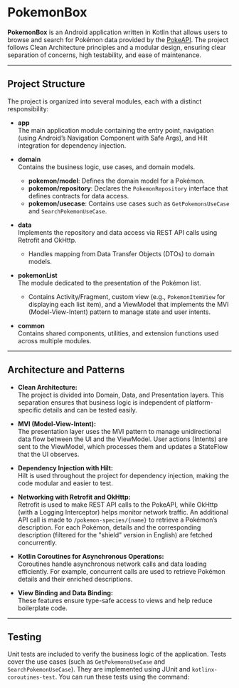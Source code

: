 # PokemonBox

**PokemonBox** is an Android application written in Kotlin that allows users to browse and search for Pokémon data provided by the [PokeAPI](https://pokeapi.co). The project follows Clean Architecture principles and a modular design, ensuring clear separation of concerns, high testability, and ease of maintenance.

---

## Project Structure

The project is organized into several modules, each with a distinct responsibility:

- **app**  
  The main application module containing the entry point, navigation (using Android’s Navigation Component with Safe Args), and Hilt integration for dependency injection.

- **domain**  
  Contains the business logic, use cases, and domain models.  
  - **pokemon/model**: Defines the domain model for a Pokémon.  
  - **pokemon/repository**: Declares the `PokemonRepository` interface that defines contracts for data access.  
  - **pokemon/usecase**: Contains use cases such as `GetPokemonsUseCase` and `SearchPokemonUseCase`.

- **data**  
  Implements the repository and data access via REST API calls using Retrofit and OkHttp.  
  - Handles mapping from Data Transfer Objects (DTOs) to domain models.  


- **pokemonList**  
  The module dedicated to the presentation of the Pokémon list.  
  - Contains Activity/Fragment, custom view (e.g., `PokemonItemView` for displaying each list item), and a ViewModel that implements the MVI (Model-View-Intent) pattern to manage state and user intents.
  
- **common**  
  Contains shared components, utilities, and extension functions used across multiple modules.

---

## Architecture and Patterns

- **Clean Architecture:**  
  The project is divided into Domain, Data, and Presentation layers. This separation ensures that business logic is independent of platform-specific details and can be tested easily.

- **MVI (Model-View-Intent):**  
  The presentation layer uses the MVI pattern to manage unidirectional data flow between the UI and the ViewModel. User actions (Intents) are sent to the ViewModel, which processes them and updates a StateFlow that the UI observes.

- **Dependency Injection with Hilt:**  
  Hilt is used throughout the project for dependency injection, making the code modular and easier to test.

- **Networking with Retrofit and OkHttp:**  
  Retrofit is used to make REST API calls to the PokeAPI, while OkHttp (with a Logging Interceptor) helps monitor network traffic. An additional API call is made to `/pokemon-species/{name}` to retrieve a Pokémon’s description. For each Pokémon, details and the corresponding description (filtered for the "shield" version in English) are fetched concurrently.

- **Kotlin Coroutines for Asynchronous Operations:**  
  Coroutines handle asynchronous network calls and data loading efficiently. For example, concurrent calls are used to retrieve Pokémon details and their enriched descriptions.

- **View Binding and Data Binding:**  
  These features ensure type-safe access to views and help reduce boilerplate code.

---

## Testing

Unit tests are included to verify the business logic of the application. Tests cover the use cases (such as `GetPokemonsUseCase` and `SearchPokemonUseCase`). They are implemented using JUnit and `kotlinx-coroutines-test`. You can run these tests using the command:

